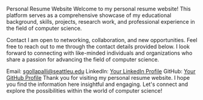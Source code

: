 Personal Resume Website
Welcome to my personal resume website! This platform serves as a comprehensive showcase of my educational background, skills, projects, research work, and professional experience in the field of computer science.

Contact
I am open to networking, collaboration, and new opportunities. Feel free to reach out to me through the contact details provided below. I look forward to connecting with like-minded individuals and organizations who share a passion for advancing the field of computer science.

Email: sgollapalli@seattleu.edu
LinkedIn: [Your LinkedIn Profile](https://www.linkedin.com/in/anupam-ahi/)
GitHub: [Your GitHub Profile](https://github.com/anupam-ahi)
Thank you for visiting my personal resume website. I hope you find the information here insightful and engaging. Let's connect and explore the possibilities within the world of computer science!
